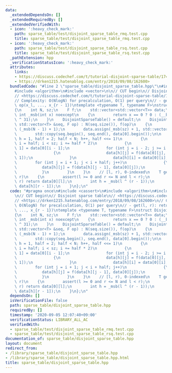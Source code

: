 ```yaml
---
data:
  _extendedDependsOn: []
  _extendedRequiredBy: []
  _extendedVerifiedWith:
  - icon: ':heavy_check_mark:'
    path: sparse_table/test/disjoint_sparse_table_rmq.test.cpp
    title: sparse_table/test/disjoint_sparse_table_rmq.test.cpp
  - icon: ':heavy_check_mark:'
    path: sparse_table/test/disjoint_sparse_table_rsq.test.cpp
    title: sparse_table/test/disjoint_sparse_table_rsq.test.cpp
  _pathExtension: hpp
  _verificationStatusIcon: ':heavy_check_mark:'
  attributes:
    links:
    - https://discuss.codechef.com/t/tutorial-disjoint-sparse-table/17404>
    - https://drken1215.hatenablog.com/entry/2018/09/08/162600>
  bundledCode: "#line 2 \"sparse_table/disjoint_sparse_table.hpp\"\n#include <cassert>\n\
    #include <algorithm>\n#include <vector>\n\n// CUT begin\n// Disjoint sparse table\n\
    // <https://discuss.codechef.com/t/tutorial-disjoint-sparse-table/17404>\n// <https://drken1215.hatenablog.com/entry/2018/09/08/162600>\n\
    // Complexity: O(NlogN) for precalculation, O(1) per query\n// - get(l, r): return\
    \ op(x_l, ..., x_{r - 1})\ntemplate <typename T, typename F>\nstruct DisjointSparseTable\n\
    {\n    int N, sz;\n    F f;\n    std::vector<std::vector<T>> data;\n    static\
    \ int _msb(int x) noexcept\n    {\n        return x == 0 ? 0 : (__builtin_clz(x)\
    \ ^ 31);\n    }\n    DisjointSparseTable() = default;\n    DisjointSparseTable(const\
    \ std::vector<T> &seq, F op) : N(seq.size()), f(op)\n    {\n        sz = 1 <<\
    \ (_msb(N - 1) + 1);\n        data.assign(_msb(sz) + 1, std::vector<T>(sz));\n\
    \        std::copy(seq.begin(), seq.end(), data[0].begin());\n\n        for (int\
    \ h = 1, half = 2; half < N; h++, half <<= 1)\n        {\n            for (int\
    \ i = half; i < sz; i += half * 2)\n            {\n                data[h][i -\
    \ 1] = data[0][i - 1];\n                for (int j = i - 2; j >= i - half; j--)\n\
    \                {\n                    data[h][j] = f(data[0][j], data[h][j +\
    \ 1]);\n                }\n                data[h][i] = data[0][i];\n        \
    \        for (int j = i + 1; j < i + half; j++)\n                {\n         \
    \           data[h][j] = f(data[h][j - 1], data[0][j]);\n                }\n \
    \           }\n        }\n    }\n    // [l, r), 0-indexed\n    T get(int l, int\
    \ r)\n    {\n        assert(l >= 0 and r <= N and l < r);\n        if (l + 1 ==\
    \ r) return data[0][l];\n        int h = _msb(l ^ (r - 1));\n        return f(data[h][l],\
    \ data[h][r - 1]);\n    }\n};\n"
  code: "#pragma once\n#include <cassert>\n#include <algorithm>\n#include <vector>\n\
    \n// CUT begin\n// Disjoint sparse table\n// <https://discuss.codechef.com/t/tutorial-disjoint-sparse-table/17404>\n\
    // <https://drken1215.hatenablog.com/entry/2018/09/08/162600>\n// Complexity:\
    \ O(NlogN) for precalculation, O(1) per query\n// - get(l, r): return op(x_l,\
    \ ..., x_{r - 1})\ntemplate <typename T, typename F>\nstruct DisjointSparseTable\n\
    {\n    int N, sz;\n    F f;\n    std::vector<std::vector<T>> data;\n    static\
    \ int _msb(int x) noexcept\n    {\n        return x == 0 ? 0 : (__builtin_clz(x)\
    \ ^ 31);\n    }\n    DisjointSparseTable() = default;\n    DisjointSparseTable(const\
    \ std::vector<T> &seq, F op) : N(seq.size()), f(op)\n    {\n        sz = 1 <<\
    \ (_msb(N - 1) + 1);\n        data.assign(_msb(sz) + 1, std::vector<T>(sz));\n\
    \        std::copy(seq.begin(), seq.end(), data[0].begin());\n\n        for (int\
    \ h = 1, half = 2; half < N; h++, half <<= 1)\n        {\n            for (int\
    \ i = half; i < sz; i += half * 2)\n            {\n                data[h][i -\
    \ 1] = data[0][i - 1];\n                for (int j = i - 2; j >= i - half; j--)\n\
    \                {\n                    data[h][j] = f(data[0][j], data[h][j +\
    \ 1]);\n                }\n                data[h][i] = data[0][i];\n        \
    \        for (int j = i + 1; j < i + half; j++)\n                {\n         \
    \           data[h][j] = f(data[h][j - 1], data[0][j]);\n                }\n \
    \           }\n        }\n    }\n    // [l, r), 0-indexed\n    T get(int l, int\
    \ r)\n    {\n        assert(l >= 0 and r <= N and l < r);\n        if (l + 1 ==\
    \ r) return data[0][l];\n        int h = _msb(l ^ (r - 1));\n        return f(data[h][l],\
    \ data[h][r - 1]);\n    }\n};\n"
  dependsOn: []
  isVerificationFile: false
  path: sparse_table/disjoint_sparse_table.hpp
  requiredBy: []
  timestamp: '2020-09-05 12:07:40+09:00'
  verificationStatus: LIBRARY_ALL_AC
  verifiedWith:
  - sparse_table/test/disjoint_sparse_table_rmq.test.cpp
  - sparse_table/test/disjoint_sparse_table_rsq.test.cpp
documentation_of: sparse_table/disjoint_sparse_table.hpp
layout: document
redirect_from:
- /library/sparse_table/disjoint_sparse_table.hpp
- /library/sparse_table/disjoint_sparse_table.hpp.html
title: sparse_table/disjoint_sparse_table.hpp
---
```

